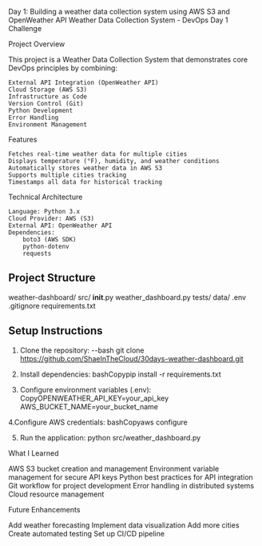 Day 1: Building a weather data collection system using AWS S3 and OpenWeather API
Weather Data Collection System - DevOps Day 1 Challenge

Project Overview

This project is a Weather Data Collection System that demonstrates core DevOps principles by combining:

    External API Integration (OpenWeather API)
    Cloud Storage (AWS S3)
    Infrastructure as Code
    Version Control (Git)
    Python Development
    Error Handling
    Environment Management

Features

    Fetches real-time weather data for multiple cities
    Displays temperature (°F), humidity, and weather conditions
    Automatically stores weather data in AWS S3
    Supports multiple cities tracking
    Timestamps all data for historical tracking

Technical Architecture

    Language: Python 3.x
    Cloud Provider: AWS (S3)
    External API: OpenWeather API
    Dependencies:
        boto3 (AWS SDK)
        python-dotenv
        requests

## Project Structure
weather-dashboard/
  src/
    __init__.py
    weather_dashboard.py
  tests/
  data/
  .env
  .gitignore
  requirements.txt

## Setup Instructions
1. Clone the repository:
--bash
git clone https://github.com/ShaeInTheCloud/30days-weather-dashboard.git

3. Install dependencies:
bashCopypip install -r requirements.txt

4. Configure environment variables (.env):
CopyOPENWEATHER_API_KEY=your_api_key
AWS_BUCKET_NAME=your_bucket_name

4.Configure AWS credentials:
bashCopyaws configure

5. Run the application:
python src/weather_dashboard.py

What I Learned

AWS S3 bucket creation and management
Environment variable management for secure API keys
Python best practices for API integration
Git workflow for project development
Error handling in distributed systems
Cloud resource management

Future Enhancements

Add weather forecasting
Implement data visualization
Add more cities
Create automated testing
Set up CI/CD pipeline
